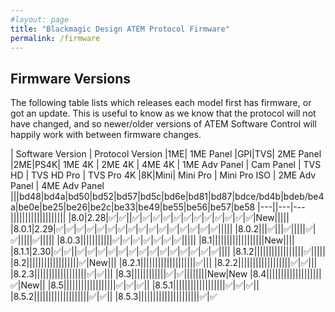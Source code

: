 ```yaml
---
#layout: page
title: "Blackmagic Design ATEM Protocol Firmware"
permalink: /firmware
---
```

## Firmware Versions

The following table lists which releases each model first has firmware, or got an update. This is useful to know as we know that the protocol will not have changed, and so newer/older versions of ATEM Software Control will happily work with between firmware changes.

| Software Version | Protocol Version |1ME| 1ME Panel |GPI|TVS| 2ME Panel |2ME|PS4K| 1ME 4K | 2ME 4K | 4ME 4K | 1ME Adv Panel | Cam Panel | TVS HD | TVS HD Pro | TVS Pro 4K |8K|Mini| Mini Pro | Mini Pro ISO | 2ME Adv Panel | 4ME Adv Panel 
|||bd48|bd4a|bd50|bd52|bd57|bd5c|bd6e|bd81|bd87|bdce/bd4b|bdeb/be4a|be0e|be25|be26|be2c|be33|be49|be55|be56|be57|be58
|---||---|---|||||||||||||||||||
|8.0|2.28|✅|✅||✅|✅|✅|✅|✅|✅|✅|✅|✅|✅|✅|✅|New|||||
|8.0.1|2.29|✅|✅|✅|✅|✅|✅|✅|✅|✅|✅|✅|✅|✅|✅|✅|✅|||||
|8.0.2|||✅|||✅|||||✅|✅|||||✅|||||
|8.0.3|||||||||||✅|✅|✅|✅|✅|✅|✅|||||
|8.1||||||||||||||||||New||||
|8.1.1|2.30|✅|✅||✅|✅|✅|✅|✅|✅|✅|✅|✅|✅|✅|✅|✅|✅||||
|8.1.2|||||||||||||||||✅|||||
|8.2||||||||||||||||||✅|New|||
|8.2.1|||||||||||||||||||✅|||
|8.2.2||||||||||||||||||✅|✅|||
|8.2.3||||||||||||||||||✅|✅|||
|8.3||||||||||||✅|✅||||||||New|New
|8.4|||||||||||||||||||✅|New||
|8.5||||||||||||||||||✅|✅|✅||
|8.5.1||||||||||||||||||✅|✅|✅||
|8.5.2|||||||||||||||||||✅|✅||
|8.5.3|||||||||||||||||||||✅|✅
